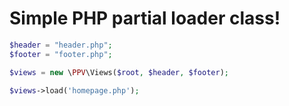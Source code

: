 <h1>Simple PHP partial loader class!</h1>

```php
$header = "header.php";
$footer = "footer.php";

$views = new \PPV\Views($root, $header, $footer);

$views->load('homepage.php');

```